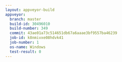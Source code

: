 ```yaml
---
layout: appveyor-build
appveyor:
  branch: master
  build-id: 30496010
  build-number: 349
  commit: 43ae01a73c514651db67a6aaae3bf9557ba46239
  job-id: k8nmivxe08hdvk41
  job-number: 1
  os-name: Windows
  test-result: 0
---
```

